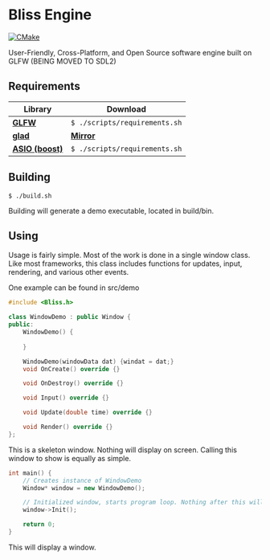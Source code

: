 # Bliss Engine
[![CMake](https://github.com/EinKara/Bliss/actions/workflows/cmake.yml/badge.svg)](https://github.com/EinKara/Bliss/actions/workflows/cmake.yml)

User-Friendly, Cross-Platform, and Open Source software engine built on GLFW (BEING MOVED TO SDL2)

## Requirements

| Library                                           | Download                                  |
| ------------------------------------------------- | ----------------------------------------- |
| **[GLFW](https://www.glfw.org/)**                 | ```$ ./scripts/requirements.sh```         |
| **[glad](https://glad.dav1d.de/)**                | **[Mirror](https://glad.dav1d.de/)**      |
| **[ASIO (boost)](https://think-async.com/Asio/)** | ```$ ./scripts/requirements.sh```         |

## Building

```console
$ ./build.sh
```

Building will generate a demo executable, located in build/bin.

## Using

Usage is fairly simple. Most of the work is done in a single window class. Like most frameworks, this class includes functions for updates, input, rendering, and various other events.

One example can be found in src/demo

```cpp
#include <Bliss.h>

class WindowDemo : public Window {
public:
	WindowDemo() {
		
	}

	WindowDemo(windowData dat) {windat = dat;}
	void OnCreate() override {}

	void OnDestroy() override {}

	void Input() override {}

	void Update(double time) override {}

	void Render() override {}
};
```

This is a skeleton window. Nothing will display on screen. Calling this window to show is equally as simple.

```cpp
int main() {
    // Creates instance of WindowDemo
    Window* window = new WindowDemo();

    // Initialized window, starts program loop. Nothing after this will be executed until the window is closed.
    window->Init();

    return 0;
}
```

This will display a window.
